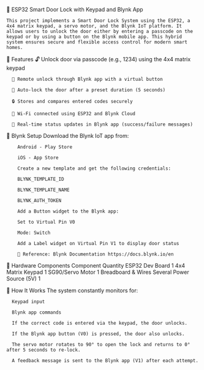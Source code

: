 🔐 ESP32 Smart Door Lock with Keypad and Blynk App

    This project implements a Smart Door Lock System using the ESP32, a 4x4 matrix keypad, a servo motor, and the Blynk IoT platform. It allows users to unlock the door either by entering a passcode on the keypad or by using a button on the Blynk mobile app. This hybrid system ensures secure and flexible access control for modern smart homes.

🔧 Features
      🔓 Unlock door via passcode (e.g., 1234) using the 4x4 matrix keypad
      
      📲 Remote unlock through Blynk app with a virtual button
      
      🔁 Auto-lock the door after a preset duration (5 seconds)
      
      🔒 Stores and compares entered codes securely
      
      📡 Wi-Fi connected using ESP32 and Blynk Cloud
      
      📘 Real-time status updates in Blynk app (success/failure messages)

📱 Blynk Setup
        Download the Blynk IoT app from:
        
        Android - Play Store
        
        iOS - App Store
        
        Create a new template and get the following credentials:
        
        BLYNK_TEMPLATE_ID
        
        BLYNK_TEMPLATE_NAME
        
        BLYNK_AUTH_TOKEN
        
        Add a Button widget to the Blynk app:
        
        Set to Virtual Pin V0
        
        Mode: Switch
        
        Add a Label widget on Virtual Pin V1 to display door status

        📘 Reference: Blynk Documentation https://docs.blynk.io/en
        

🧠 Hardware Components
          Component	Quantity
          ESP32 Dev Board	1
          4x4 Matrix Keypad	1
          SG90/Servo Motor	1
          Breadboard & Wires	Several
          Power Source (5V)	1

          
🧪 How It Works
      The system constantly monitors for:
      
      Keypad input
      
      Blynk app commands
      
      If the correct code is entered via the keypad, the door unlocks.
      
      If the Blynk app button (V0) is pressed, the door also unlocks.
      
      The servo motor rotates to 90° to open the lock and returns to 0° after 5 seconds to re-lock.
      
      A feedback message is sent to the Blynk app (V1) after each attempt.
